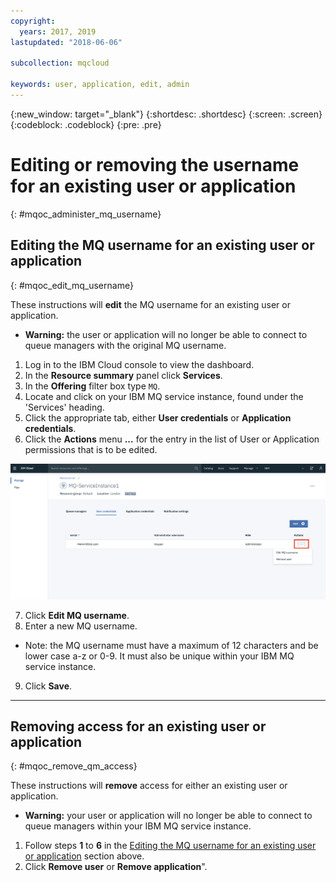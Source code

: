 ```yaml
---
copyright:
  years: 2017, 2019
lastupdated: "2018-06-06"

subcollection: mqcloud

keywords: user, application, edit, admin
---
```


{:new_window: target="_blank"}
{:shortdesc: .shortdesc}
{:screen: .screen}
{:codeblock: .codeblock}
{:pre: .pre}

# Editing or removing the username for an existing user or application
{: #mqoc_administer_mq_username}


## Editing the MQ username for an existing user or application
{: #mqoc_edit_mq_username}

These instructions will **edit** the MQ username for an existing user or application.
  * **Warning:** the user or application will no longer be able to connect to queue managers with the original MQ username.

1. Log in to the IBM Cloud console to view the dashboard.
2. In the **Resource summary** panel click **Services**.
3. In the **Offering** filter box type `MQ`.
4. Locate and click on your IBM MQ service instance, found under the 'Services' heading.
5. Click the appropriate tab, either **User credentials** or **Application credentials**.
6. Click the **Actions** menu **...** for the entry in the list of User or Application permissions that is to be edited.

 ![Image showing the location of the action button](./images/mqoc_admin_access_action_button.png)

7. Click **Edit MQ username**.
8. Enter a new MQ username.
  * Note: the MQ username must have a maximum of 12 characters and be lower case a-z or 0-9.  It must also be unique within your IBM MQ service instance.
9. Click **Save**.

---

## Removing access for an existing user or application
{: #mqoc_remove_qm_access}

These instructions will **remove** access for either an existing user or application.
  * **Warning:** your user or application will no longer be able to connect to queue managers within your IBM MQ service instance.

1. Follow steps **1** to **6** in the [Editing the MQ username for an existing user or application](#mqoc_edit_mq_username) section above.
2. Click **Remove user** or **Remove application**".
